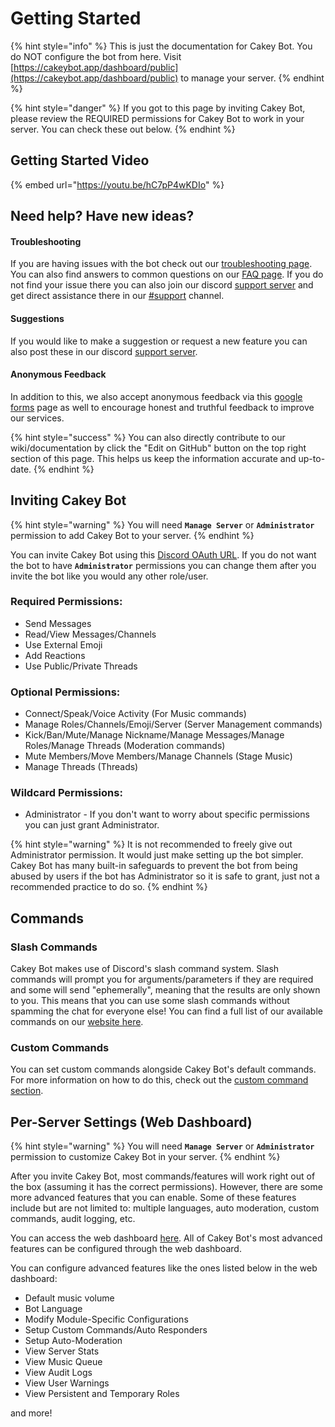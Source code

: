 # Getting Started

{% hint style="info" %}
This is just the documentation for Cakey Bot. You do NOT configure the bot from here. Visit [https://cakeybot.app/dashboard/public](https://cakeybot.app/dashboard/public) to manage your server.
{% endhint %}

{% hint style="danger" %}
If you got to this page by inviting Cakey Bot, please review the REQUIRED permissions for Cakey Bot to work in your server. You can check these out below.
{% endhint %}

## Getting Started Video

{% embed url="https://youtu.be/hC7pP4wKDIo" %}

## Need help? Have new ideas?

#### Troubleshooting

If you are having issues with the bot check out our [troubleshooting page](core/troubleshooting.md). You can also find answers to common questions on our [FAQ page](https://cakeybot.app/faq.html). If you do not find your issue there you can also join our discord [support server](https://cakeybot.app/discord) and get direct assistance there in our [#support](https://discord.com/channels/408424043482447872/730159265209253908) channel.

#### Suggestions

If you would like to make a suggestion or request a new feature you can also post these in our discord [support server](https://cakeybot.app/discord).

#### Anonymous Feedback

In addition to this, we also accept anonymous feedback via this [google forms](https://forms.gle/hT5ujwu4XmZuYcHJA) page as well to encourage honest and truthful feedback to improve our services.&#x20;

{% hint style="success" %}
You can also directly contribute to our wiki/documentation by click the "Edit on GitHub" button on the top right section of this page. This helps us keep the information accurate and up-to-date.
{% endhint %}

## Inviting Cakey Bot

{% hint style="warning" %}
You will need **`Manage Server`** or **`Administrator`** permission to add Cakey Bot to your server.
{% endhint %}

You can invite Cakey Bot using this [Discord OAuth URL](https://cakeybot.app/invite). If you do not want the bot to have **`Administrator`** permissions you can change them after you invite the bot like you would any other role/user.

### Required Permissions:

* Send Messages
* Read/View Messages/Channels
* Use External Emoji
* Add Reactions
* Use Public/Private Threads

### Optional Permissions:

* Connect/Speak/Voice Activity (For Music commands)
* Manage Roles/Channels/Emoji/Server (Server Management commands)
* Kick/Ban/Mute/Manage Nickname/Manage Messages/Manage Roles/Manage Threads (Moderation commands)
* Mute Members/Move Members/Manage Channels (Stage Music)
* Manage Threads (Threads)

### Wildcard Permissions:

* Administrator - If you don't want to worry about specific permissions you can just grant Administrator.

{% hint style="warning" %}
It is not recommended to freely give out Administrator permission. It would just make setting up the bot simpler. Cakey Bot has many built-in safeguards to prevent the bot from being abused by users if the bot has Administrator so it is safe to grant, just not a recommended practice to do so.
{% endhint %}

## Commands

### Slash Commands

Cakey Bot makes use of Discord's slash command system. Slash commands will prompt you for arguments/parameters if they are required and some will send "ephemerally", meaning that the results are only shown to you. This means that you can use some slash commands without spamming the chat for everyone else! You can find a full list of our available commands on our [website here](https://cakeybot.app/commands.html).

### Custom Commands

You can set custom commands alongside Cakey Bot's default commands. For more information on how to do this, check out the [custom command section](tools-and-utilities/custom-commands.md).

## Per-Server Settings (Web Dashboard)

{% hint style="warning" %}
You will need **`Manage Server`** or **`Administrator`** permission to customize Cakey Bot in your server.
{% endhint %}

After you invite Cakey Bot, most commands/features will work right out of the box (assuming it has the correct permissions). However, there are some more advanced features that you can enable. Some of these features include but are not limited to: multiple languages, auto moderation, custom commands, audit logging, etc.

You can access the web dashboard [here](https://cakeybot.app/dashboard/public). All of Cakey Bot's most advanced features can be configured through the web dashboard.

You can configure advanced features like the ones listed below in the web dashboard:

* Default music volume
* Bot Language
* Modify Module-Specific Configurations
* Setup Custom Commands/Auto Responders
* Setup Auto-Moderation
* View Server Stats
* View Music Queue
* View Audit Logs
* View User Warnings
* View Persistent and Temporary Roles

and more!
